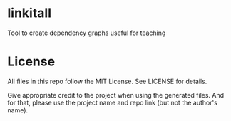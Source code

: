 # linkitall
Tool to create dependency graphs useful for teaching

# License
All files in this repo follow the MIT License. See LICENSE for details.

Give appropriate credit to the project when using the generated files.
And for that, please use the project name and repo link (but not the author's name).
